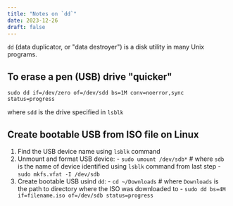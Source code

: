 ```yaml
---
title: "Notes on `dd`"
date: 2023-12-26
draft: false
---
```


`dd` (data duplicator, or "data destroyer") is a disk utility in many Unix programs.

## To erase a pen (USB) drive "quicker"

`sudo dd if=/dev/zero of=/dev/sdd bs=1M conv=noerror,sync
status=progress`

where `sdd` is the drive specified in `lsblk`

## Create bootable USB from ISO file on Linux

1. Find the USB device name using `lsblk` command
2. Unmount and format USB device:
        - `sudo umount /dev/sdb*` # where `sdb` is the name of device
          identified using `lsblk` command from last step
        - `sudo mkfs.vfat -I /dev/sdb`
3. Create bootable USB usind `dd`:
        - `cd ~/Downloads` # where `Downloads` is the path to directory
          where the ISO was downloaded to
        - `sudo dd bs=4M if=filename.iso of=/dev/sdb status=progress`
